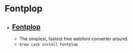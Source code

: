 # Fontplop
- [Fontplop](https://www.fontplop.com/)
  - 
  - The simplest, fastest free webfont converter around.
  - `brew cask install Fontplop`
